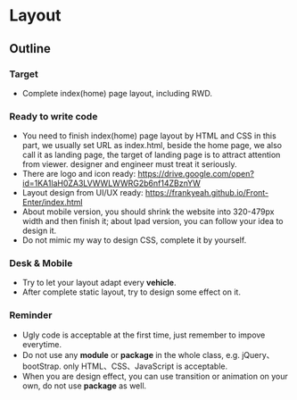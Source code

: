 <h1>
Layout 
</h1>

<h2>
Outline
</h2>

### Target

<p>

*  Complete index(home) page layout, including RWD.

</p>

### Ready to write code

<p>

*  You need to finish index(home) page layout by HTML and CSS in this part, we usually set URL as index.html, beside the home page, we also call it as landing page, the target of landing page is to attract attention from viewer. designer and engineer must treat it seriously.
*  There are logo and icon ready: https://drive.google.com/open?id=1KA1laH0ZA3LVWWLWWRG2b6nf14ZBznYW
*  Layout design from UI/UX ready: https://frankyeah.github.io/Front-Enter/index.html
*  About mobile version, you should shrink the website into 320-479px width and then finish it; about Ipad version, you can follow your idea to design it.
*  Do not mimic my way to design CSS, complete it by yourself.


</p>

### Desk & Mobile

<p>

*  Try to let your layout adapt every **vehicle**. 
*  After complete static layout, try to design some effect on it.

</p>

### Reminder

<p>

*  Ugly code is acceptable at the first time, just remember to impove everytime. 
*  Do not use any **module** or **package** in the whole class, e.g. jQuery、bootStrap. only HTML、CSS、JavaScript is acceptable.
*  When you are design effect, you can use transition or animation on your own, do not use **package** as well.

</p>
